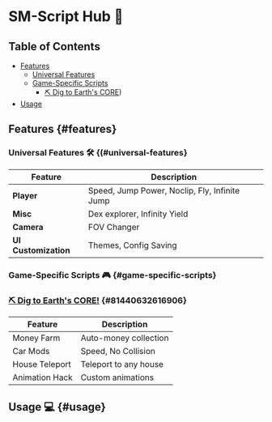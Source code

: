 # SM-Script Hub 🌟

## Table of Contents
- [Features](#features)
  - [Universal Features](#universal-features)
  - [Game-Specific Scripts](#game-specific-scripts)
    - [⛏️ Dig to Earth's CORE](#81440632616906))
- [Usage](#usage)

## Features  {#features}

### Universal Features 🛠️  {(#universal-features}
| Feature | Description |
|---------|-------------|
| **Player** | Speed, Jump Power, Noclip, Fly, Infinite Jump |
| **Misc** | Dex explorer, Infinity Yield |
| **Camera** | FOV Changer |
| **UI Customization** | Themes, Config Saving |

### Game-Specific Scripts 🎮  {#game-specific-scripts}

### [⛏️ Dig to Earth's CORE!](https://www.roblox.com/games/81440632616906/Dig-to-Earths-CORE)  {#81440632616906}
| Feature | Description |
|---------|-------------|
| Money Farm | Auto-money collection |
| Car Mods | Speed, No Collision |
| House Teleport | Teleport to any house |
| Animation Hack | Custom animations |

## Usage 💻  {#usage}
